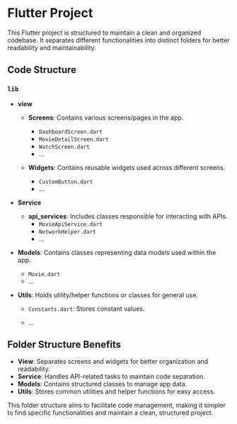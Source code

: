 # Flutter Project

This Flutter project is structured to maintain a clean and organized codebase. It separates different functionalities into distinct folders for better readability and maintainability.

## Code Structure

### `lib`

- **view**
    - **Screens**: Contains various screens/pages in the app.
        - `DashboardScreen.dart`
        - `MovieDetailScreen.dart`
        - `WatchScreen.dart`
        - ...

    - **Widgets**: Contains reusable widgets used across different screens.
        - `CustomButton.dart`
        - ...

- **Service**
    - **api_services**: Includes classes responsible for interacting with APIs.
        - `MovieApiService.dart`
        - `NetworkHelper.dart`
        - ...

- **Models**: Contains classes representing data models used within the app.
    - `Movie.dart`
    - ...

- **Utils**: Holds utility/helper functions or classes for general use.
    - `Constants.dart`: Stores constant values.

    - ...

## Folder Structure Benefits

- **View**: Separates screens and widgets for better organization and readability.
- **Service**: Handles API-related tasks to maintain code separation.
- **Models**: Contains structured classes to manage app data.
- **Utils**: Stores common utilities and helper functions for easy access.

This folder structure aims to facilitate code management, making it simpler to find specific functionalities and maintain a clean, structured project.
